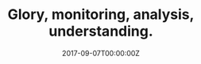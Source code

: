 ---
title: Glory, monitoring, analysis, understanding.
date: 2017-09-07T00:00:00Z
slide: ""
embedSlide: ""
video: ""
embedVideo: ""
eventName: Software Circus - Amsterdam
eventLink: http://cloudbusting.softwarecircus.io/bigtop
city: ""
links: {}

---